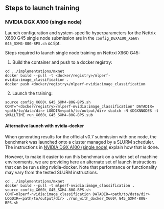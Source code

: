 ## Steps to launch training

### NVIDIA DGX A100 (single node)

Launch configuration and system-specific hyperparameters for the Nettrix X660 G45
single node submission are in the `config_DGXA100_X660\ G45_SXM4-80G-BPS.sh` script.

Steps required to launch single node training on Nettrxi X660 G45:

1. Build the container and push to a docker registry:

```
cd ../implementations/mxnet
docker build --pull -t <docker/registry>/mlperf-nvidia:image_classification .
docker push <docker/registry>/mlperf-nvidia:image_classification
```

2. Launch the training:

```
source config_X660\ G45_SXM4-80G-BPS.sh
CONT="<docker/registry>/mlperf-nvidia:image_classification" DATADIR=<path/to/data/dir> LOGDIR=<path/to/output/dir> sbatch -N $DGXNNODES -t $WALLTIME run_X660\ G45_SXM4-80G-BPS.sub
```

#### Alternative launch with nvidia-docker

When generating results for the official v0.7 submission with one node, the
benchmark was launched onto a cluster managed by a SLURM scheduler. The
instructions in [NVIDIA DGX A100 (single node)](#nvidia-dgx-a100-single-node) explain
how that is done.

However, to make it easier to run this benchmark on a wider set of machine
environments, we are providing here an alternate set of launch instructions
that can be run using nvidia-docker. Note that performance or functionality may
vary from the tested SLURM instructions.

```
cd ../implementations/mxnet
docker build --pull -t mlperf-nvidia:image_classification .
source config_X660\ G45_SXM4-80G-BPS.sh
CONT=mlperf-nvidia:image_classification DATADIR=<path/to/data/dir> LOGDIR=<path/to/output/dir> ./run_with_docker_X660\ G45_SXM4-80G-BPS.sh
```
